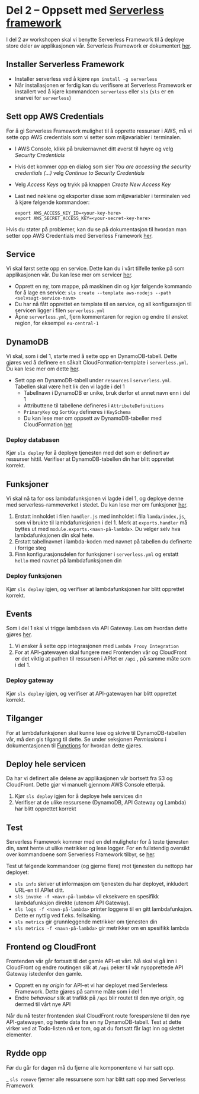 # Del 2 – Oppsett med [Serverless framework](https://serverless.com)

I del 2 av workshopen skal vi benytte Serverless Framework til å deploye store deler av applikasjonen vår.
Serverless Framework er dokumentert [her](https://serverless.com/framework/docs/).

## Installer Serverless Framework
- Installer serverless ved å kjøre `npm install -g serverless`
- Når installasjonen er ferdig kan du verifisere at Serverless Framework er installert ved å kjøre kommandoen `serverless` eller `sls` (`sls` er en snarvei for `serverless`)

## Sett opp AWS Credentials

For å gi Serverless Framework mulighet til å opprette ressurser i AWS, må vi sette opp AWS credentials som vi setter som miljøvariabler i terminalen.

- I AWS Console, klikk på brukernavnet ditt øverst til høyre og velg *Security Credentials*
- Hvis det kommer opp en dialog som sier *You are accessing the security credentials (...)* velg *Continue to Security Credentials*
- Velg *Access Keys* og trykk på knappen *Create New Access Key*
- Last ned nøklene og eksporter disse som miljøvariabler i terminalen ved å kjøre følgende kommandoer:

	```
	export AWS_ACCESS_KEY_ID=<your-key-here>
	export AWS_SECRET_ACCESS_KEY=<your-secret-key-here>
	```

Hvis du støter på problemer, kan du se på dokumentasjon til hvordan man setter opp AWS Credentials med Serverless Framework [her](https://serverless.com/framework/docs/providers/aws/guide/credentials/).

## Service
Vi skal først sette opp en service. Dette kan du i vårt tilfelle tenke på som applikasjonen vår. Du kan lese mer om servicer [her](https://serverless.com/framework/docs/providers/aws/guide/services/).

- Opprett en ny, tom mappe, på maskinen din og kjør følgende kommando for å lage en service: `sls create --template aws-nodejs --path <selvsagt-service-navn>`
- Du har nå fått opprettet en template til en service, og all konfigurasjon til servicen ligger i filen `serverless.yml`
- Åpne `serverless.yml`, fjern kommentaren for region og endre til ønsket region, for eksempel `eu-central-1`

## DynamoDB
Vi skal, som i del 1, starte med å sette opp en DynamoDB-tabell. Dette gjøres ved å definere en såkalt CloudFormation-template i `serverless.yml`. Du kan lese mer om dette [her](https://serverless.com/framework/docs/providers/aws/guide/resources/).

- Sett opp en DynamoDB-tabell under `resources` i `serverless.yml`. Tabellen skal være helt lik den vi lagde i del 1
	- Tabellnavn i DynamoDB er unike, bruk derfor et annet navn enn i del 1
	- Attributtene til tabellene defineres i `AttributeDefinitions`
  - `PrimaryKey` og `SortKey` defineres i `KeySchema`
  - Du kan lese mer om oppsett av DynamoDB-tabeller med CloudFormation [her](http://docs.aws.amazon.com/AWSCloudFormation/latest/UserGuide/aws-resource-dynamodb-table.html)

### Deploy databasen
Kjør `sls deploy` for å deploye tjenesten med det som er definert av ressurser hittil. Verifiser at DynamoDB-tabellen din har blitt opprettet korrekt.

## Funksjoner
Vi skal nå ta for oss lambdafunksjonen vi lagde i del 1, og deploye denne med serverless-rammeverket i stedet. Du kan lese mer om funksjoner [her](https://serverless.com/framework/docs/providers/aws/guide/functions/).

1. Erstatt innholdet i filen `handler.js` med innholdet i fila `lamda/index,js`, som vi brukte til lambdafunksjonen i del 1. Merk at `exports.handler` må byttes ut med `module.exports.<navn-på-lambda>`. Du velger selv hva lambdafunksjonen din skal hete.
2. Erstatt tabellnavnet i lambda-koden med navnet på tabellen du definerte i forrige steg
3. Finn konfigurasjonsdelen for funksjoner i `serverless.yml` og erstatt `hello` med navnet på lambdafunksjonen din

### Deploy funksjonen
Kjør `sls deploy` igjen, og verifiser at lambdafunksjonen har blitt opprettet korrekt.

## Events

Som i del 1 skal vi trigge lambdaen via API Gateway. Les om hvordan dette gjøres [her](https://serverless.com/framework/docs/providers/aws/events/apigateway/).

1. Vi ønsker å sette opp integrasjonen med `Lambda Proxy Integration`
2. For at API-gatewayen skal fungere med Frontenden vår og CloudFront er det viktig at pathen til ressursen i APIet er `/api` , på samme måte som i del 1.

### Deploy gateway
Kjør `sls deploy` igjen, og verifiser at API-gatewayen har blitt opprettet korrekt.

## Tilganger

For at lambdafunksjonen skal kunne lese og skrive til DynamoDB-tabellen vår, må den gis tilgang til dette. Se under seksjonen *Permissions* i dokumentasjonen til  [Functions](https://serverless.com/framework/docs/providers/aws/guide/functions) for hvordan dette gjøres.

## Deploy hele servicen
Da har vi definert alle delene av applikasjonen vår bortsett fra S3 og CloudFront. Dette gjør vi manuelt gjennom AWS Console etterpå.

1. Kjør `sls deploy` igjen for å deploye hele services din
2. Verifiser at de ulike ressursene (DynamoDB, API Gateway og Lambda) har blitt opprettet korrekt

## Test
Serverless Framework kommer med en del muligheter for å teste tjenesten din, samt hente ut ulike metrikker og lese logger.
For en fullstendig oversikt over kommandoene som Serverless Framework tilbyr, se [her](https://serverless.com/framework/docs/providers/aws/cli-reference/).

Test ut følgende kommandoer (og gjerne flere) mot tjenesten du nettopp har deployet:

- `sls info` skriver ut informasjon om tjenesten du har deployet, inkludert URL-en til APIet ditt.
- `sls invoke -f <navn-på-lambda>` vil eksekvere en spesifikk lambdafunksjon direkte (utenom API Gateway).
- `sls logs -f <navn-på-lambda>` printer loggene til en gitt lambdafunksjon. Dette er nyttig ved f.eks. feilsøking.
- `sls metrics` gir grunnleggende metrikker om tjenesten din
- `sls metrics -f <navn-på-lambda>` gir metrikker om en spesifikk lambda

## Frontend og CloudFront
Frontenden vår går fortsatt til det gamle API-et vårt. Nå skal vi gå inn i CloudFront og endre routingen slik at `/api` peker til vår nyopprettede API Gateway istedenfor den gamle.

- Opprett en ny *origin* for API-et vi har deployet med Servlerless Framework. Dette gjøres på samme måte som i del 1
- Endre *behaviour* slik at trafikk på `/api` blir routet til den nye *origin*, og dermed til vårt nye API

Når du nå tester frontenden skal CloudFront route forespørslene til den nye API-gatewayen, og hente data fra en ny DynamoDB-tabell. Test at dette virker ved at Todo-listen nå er tom, og at du fortsatt får lagt inn og slettet elementer.

## Rydde opp

Før du går for dagen må du fjerne alle komponentene vi har satt opp.

_ `sls remove` fjerner alle ressursene som har blitt satt opp med Serverless Framework
